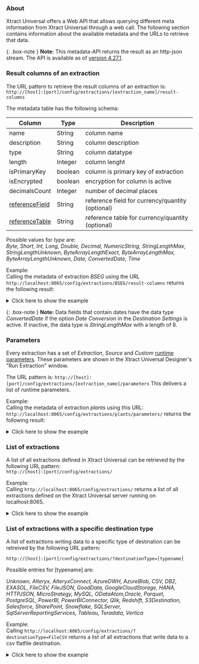 ### About
Xtract Universal offers a Web API that allows querying different meta information from Xtract Universal through a web call.
The following section contains information about the available metadata and the URLs to retrieve that data.

{: .box-note }
**Note:** This metadata-API returns the result as an http-json stream. The API is available as of [version 4.27.1](https://kb.theobald-software.com/version-history/xtract-universal-version-history).

### Result columns of an extraction

The URL pattern to retrieve the result columns of an extraction is: <br> 
``` http://[host]:[port]/config/extractions/[extraction_name]/result-columns ```

The metadata table has the following schema:

| Column       | Type    | Description                         |
|--------------|---------|-------------------------------------|
| name         | String  | column name                         |
| description  | String  | column description                  |
| type         | String  | column datatype                     |
| length       | Integer | column lenght                       |
| isPrimaryKey | boolean | column is primary key of extraction |
| isEncrypted  | boolean | encryption for column is active     |
| decimalsCount  | Integer | number of decimal places |
| [referenceField](https://help.sap.com/viewer/6f3c662f6c4b1014b3c1f279a90f707f/7.01.18/en-US/cf21ea5d446011d189700000e8322d00.html) | String  | reference field for currency/quantity (optional)|
| [referenceTable](https://help.sap.com/viewer/6f3c662f6c4b1014b3c1f279a90f707f/7.01.18/en-US/cf21ea5d446011d189700000e8322d00.html) | String  | reference table for currency/quantity (optional)|

Possible values for *type* are: <br>
*Byte, Short, Int, Long, Double, Decimal, NumericString, StringLengthMax, StringLengthUnknown, ByteArrayLengthExact, ByteArrayLengthMax, ByteArrayLengthUnknown, Date, ConvertedDate, Time*

Example: <br>
Calling the metadata of extraction *BSEG* using the URL ```http://localhost:8065/config/extractions/BSEG/result-columns``` returns the following result:<br>

<details>
<summary>Click here to show the example</summary>
{% highlight json %}
{
    "columns": 
    [
        {
            "name": "BELNR",
            "description": "Accounting Document Number",
            "type": "StringLengthMax",
            "length": 10,
            "isPrimaryKey": true,
            "isEncrypted": false
        },
        {
            "name": "GJAHR",
            "description": "Fiscal Year",
            "type": "NumericString",
            "length": 4,
            "isPrimaryKey": true,
            "isEncrypted": false
        },
        {
            "name": "AUGDT",
            "description": "Clearing Date",
            "type": "ConvertedDate",
            "isPrimaryKey": false,
            "isEncrypted": false
        },
        {
            "name": "DMBTR",
            "description": "Amount in Local Currency",
            "type": "Decimal",
            "length": 13,
            "decimalsCount": 2,
            "isPrimaryKey": false,
            "isEncrypted": false,
            "referenceField": "WAERS",
            "referenceTable": "T001"
        }
    ]
}
{% endhighlight %}
</details>


{: .box-note }
**Note:** Data fields that contain dates have the data type *ConvertedDate* if the option *Date Conversion* in the *Destination Settings* is active. If inactive, the data type is *StringLengthMax* with a length of 8.

### Parameters
Every extraction has a set of *Extraction*, *Source* and *Custom* [runtime parameters](./extraction-parameters). These parameters are shown in the Xtract Universal Designer's "Run Extraction" window.<br>

The URL pattern is: 
```http://[host]:[port]/config/extractions/[extraction_name]/parameters```
This delivers a list of runtime parameters. <br>

Example: <br>
Calling the metadata of extraction *plants* using this URL: ```http://localhost:8065/config/extractions/plants/parameters/``` returns the following result:<br>

<details>
<summary>Click here to show the example</summary>
{% highlight json %}
{
    "extraction": 
    [
        {
            "name": "clearBuffer",
            "description": "Clear/keep the result buffer",
            "type": "Flag",
            "default": "False"
        },
        {
            "name": "preview",
            "description": "Enable/disable preview mode",
            "type": "Flag",
            "default": "False"
        },
        {
            "name": "source",
            "description": "Sets the name of the source",
            "type": "Text",
            "default": "erp"
        },
        {
            "name": "destination",
            "description": "Sets the name of the destination",
            "type": "Text",
            "default": "http-csv"
        },
        {
            "name": "rows",
            "description": "Maximum number of rows",
            "type": "Number",
            "default": "0"
        },
        {
            "name": "where",
            "description": "Where Clause",
            "type": "Text",
            "default": "WERKS= @v_werks"
        },
        {
            "name": "packageSize",
            "description": "Package Size",
            "type": "Number",
            "default": "50000"
        }
    ],
    "custom": 
    [
        {
            "name": "v_werks",
            "description": "",
            "type": "Text",
            "default": ""
        }
    ],
    "source": 
    [
        {
            "name": "lang",
            "description": "Logon Language",
            "type": "Text",
            "default": "EN"
        },
        {
            "name": "logonTicket",
            "description": "SAP Logon Ticket",
            "type": "Text",
            "default": ""
        }
    ]
}
{% endhighlight %}
</details>

### List of extractions
A list of all extractions defined in Xtract Universal can be retrieved by the following URL pattern:<br>
```http://[host]:[port]/config/extractions/```

Example: <br>
Calling ```http://localhost:8065/config/extractions/``` returns a list of all extractions defined on the Xtract Universal server running on localhost:8065.

<details>
<summary>Click here to show the example</summary>
{% highlight json %}
{
    "extractions": 
    [
        {
            "name": "0COSTCENTER_0101_HIER",
            "type": "DeltaQ",
            "source": "ec5",
            "destination": "parquet",
            "latestRun": {
                "duration": "PT00H00M07.101S",
                "rowsCount": 0,
                "state": "FinishedErrors"
            },
            "lastChange": {
                "machine": "[::ffff:169.254.223.102%10]:58691",
                "user": "THEOBALD\\white",
                "timestamp": "20210219T132508.602Z"
            },
            "created": {
                "machine": "[::ffff:127.0.0.1]:53835",
                "user": "THEOBALD\\walter",
                "timestamp": "20210212T105033.605Z"
            }
        },
        {
            "name": "0FI_GL_4_ODP",
            "type": "ODP",
            "source": "ec5",
            "destination": "sqlserver",
            "latestRun": {
                "duration": "PT00H07M03.024S",
                "rowsCount": 1309110,
                "state": "FinishedNoErrors"
            },
            "lastChange": {
                "machine": "[::ffff:169.254.223.102%10]:50070",
                "user": "THEOBALD\\mario",
                "timestamp": "20210311T095739.174Z"
            },
            "created": {
                "machine": "[::ffff:169.254.223.102%10]:50070",
                "user": "THEOBALD\\brothers",
                "timestamp": "20210311T093800.095Z"
            }
        },
               {
            "name": "0MATERIAL_ATTR",
            "type": "DeltaQ",
            "source": "ec5",
            "destination": "http-csv",
            "latestRun": {
                "duration": "PT00H00M24.433S",
                "rowsCount": 18011,
                "state": "FinishedNoErrors"
            },
            "lastChange": {
                "machine": "[::ffff:169.254.223.102%10]:58691",
                "user": "THEOBALD\\giana",
                "timestamp": "20210219T145555.517Z"
            },
            "created": {
                "machine": "[::ffff:169.254.223.102%9]:60483",
				"user": "THEOBALD\\sisters",
                "timestamp": "20200708T091200.544Z"
            }
        }
    ]
}
{% endhighlight %}
</details>


### List of extractions with a specific destination type

A list of extractions writing data to a specific type of destination can be retreived by the following URL pattern:

```http://[host]:[port]/config/extractions/?destinationType=[typename]```

Possible entries for [typename] are:

*Unknown, Alteryx, AlteryxConnect, AzureDWH, AzureBlob, CSV, DB2, EXASOL, FileCSV, FileJSON, GoodData, GoogleCloudStorage, HANA, HTTPJSON, MicroStrategy, MySQL, ODataAtom,Oracle, Parquet, PostgreSQL, PowerBI, PowerBIConnector, Qlik, Redshift, S3Destination, Salesforce, SharePoint, Snowflake, SQLServer, SqlServerReportingServices, Tableau, Teradata, Vertica*

Example: <br>
Calling ```http://localhost:8065/config/extractions/?destinationType=FileCSV``` returns a list of all extractions that write data to a csv flatfile destination. 

<details>
<summary>Click here to show the example</summary>
{% highlight json %}
{
    "extractions": 
    [
        {
            "name": "2LIS_02_ITM",
            "type": "ODP",
            "source": "MySAPerp",
            "destination": "flatfile",
            "latestRun": {
                "duration": "PT00H00M27.085S",
                "rowsCount": 109589,
                "state": "FinishedNoErrors"
            },
            "lastChange": {
                "machine": "[::ffff:169.254.223.102%10]:50070",
                "user": "THEOBALD\\walter",
                "timestamp": "20210311T095624.786Z"
            },
            "created": {
                "machine": "[::ffff:127.0.0.1]:57734",
                "timestamp": "20210202T151301.038Z"
            }
        },
        {
            "name": "DEMO_Table",
            "type": "Table",
            "source": "MySAPBW",
            "destination": "flatfile",
            "latestRun": {
                "duration": "PT00H00M01.049S",
                "rowsCount": 1000,
                "state": "FinishedNoErrors"
            },
            "lastChange": {
                "machine": "[::ffff:127.0.0.1]:57862",
                "timestamp": "20210317T105222.993Z"
            },
            "created": {
                "machine": "[::ffff:127.0.0.1]:57862",
                "timestamp": "20210317T105032.768Z"
            }
        }
    ]
}
{% endhighlight %}
</details>





